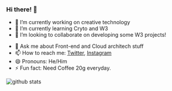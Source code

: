 ### Hi there! 👋

- 🔭 I’m currently working on creative technology
- 🌱 I’m currently learning Cryto and W3
- 👯 I’m looking to collaborate on developing some W3 projects!
<!-- - 🤔 I’m looking for help with ... -->
- 💬 Ask me about Front-end and Cloud architech stuff
- 📫 How to reach me: [Twitter](https://twitter.com/nattadetspite), [Instagram](https://www.instagram.com/lwxinm)
- 😄 Pronouns: He/Him
- ⚡ Fun fact: Need Coffee 20g everyday.

![github stats](https://github-readme-stats.vercel.app/api?username=nattadetspite&&show_icons=true&title_color=ffffff&icon_color=bb2acf&text_color=daf7dc&bg_color=151515 "nattadet'c stats")
